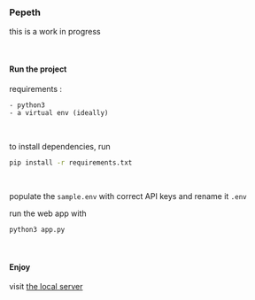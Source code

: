 ### Pepeth

this is a work in progress

&nbsp;

#### Run the project

requirements : 

    - python3
    - a virtual env (ideally)

&nbsp;

to install dependencies, run

```bash 
pip install -r requirements.txt
```

&nbsp;


populate the `sample.env` with correct API keys and rename it `.env`

run the web app with 
```bash
python3 app.py
```

&nbsp;


#### Enjoy

visit [the local server](http://127.0.0.1:8050/) 


